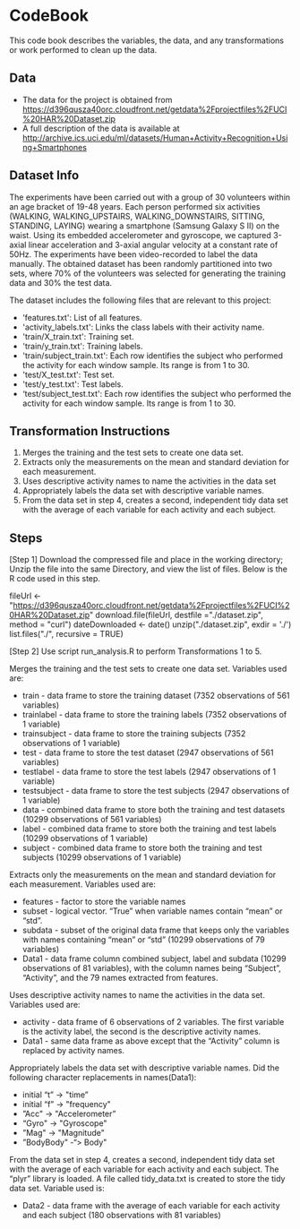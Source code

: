 # CodeBook

This code book describes the variables, the data, and any transformations or work performed to clean up the data.

## Data 

* The data for the project is obtained from
 https://d396qusza40orc.cloudfront.net/getdata%2Fprojectfiles%2FUCI%20HAR%20Dataset.zip 
* A full description of the data is available at 
 http://archive.ics.uci.edu/ml/datasets/Human+Activity+Recognition+Using+Smartphones   

## Dataset Info

The experiments have been carried out with a group of 30 volunteers within an age bracket of 19-48 years. Each person performed six activities (WALKING, WALKING_UPSTAIRS, WALKING_DOWNSTAIRS, SITTING, STANDING, LAYING) wearing a smartphone (Samsung Galaxy S II) on the waist. Using its embedded accelerometer and gyroscope, we captured 3-axial linear acceleration and 3-axial angular velocity at a constant rate of 50Hz. The experiments have been video-recorded to label the data manually. The obtained dataset has been randomly partitioned into two sets, where 70% of the volunteers was selected for generating the training data and 30% the test data. 

The dataset includes the following files that are relevant to this project:

* ’features.txt': List of all features.
* 'activity_labels.txt': Links the class labels with their activity name.
* 'train/X_train.txt': Training set.
* 'train/y_train.txt': Training labels.
* 'train/subject_train.txt': Each row identifies the subject who performed the activity for each window sample. Its range is from 1 to 30.
* 'test/X_test.txt': Test set.
* 'test/y_test.txt': Test labels.
* ‘test/subject_test.txt': Each row identifies the subject who performed the activity for each window sample. Its range is from 1 to 30.

## Transformation Instructions

1. Merges the training and the test sets to create one data set.
2. Extracts only the measurements on the mean and standard deviation for each measurement. 
3. Uses descriptive activity names to name the activities in the data set
4. Appropriately labels the data set with descriptive variable names. 
5. From the data set in step 4, creates a second, independent tidy data set with the average of each variable for each activity and each subject.

## Steps

[Step 1] Download the compressed file and place in the working directory; Unzip the file into the same Directory, and view the list of files. Below is the R code used in this step.

fileUrl <- "https://d396qusza40orc.cloudfront.net/getdata%2Fprojectfiles%2FUCI%20HAR%20Dataset.zip"
download.file(fileUrl, destfile ="./dataset.zip", method = "curl")
dateDownloaded <- date()
unzip("./dataset.zip", exdir = './')
list.files("./", recursive = TRUE)

[Step 2] Use script run_analysis.R to perform Transformations 1 to 5. 

Merges the training and the test sets to create one data set. Variables used are:

* train - data frame to store the training dataset (7352 observations of 561 variables)
* trainlabel - data frame to store the training labels (7352 observations of 1 variable)
* trainsubject - data frame to store the training subjects (7352 observations of 1 variable)
* test - data frame to store the test dataset (2947 observations of 561 variables)
* testlabel - data frame to store the test labels (2947 observations of 1 variable)
* testsubject - data frame to store the test subjects (2947 observations of 1 variable)
* data - combined data frame to store both the training and test datasets (10299 observations of 561 variables)
* label - combined data frame to store both the training and test labels (10299 observations of 1 variable)
* subject - combined data frame to store both the training and test subjects (10299 observations of 1 variable)

Extracts only the measurements on the mean and standard deviation for each measurement. Variables used are:  

* features - factor to store the variable names
* subset - logical vector. “True” when variable names contain “mean” or “std”.
* subdata - subset of the original data frame that keeps only the variables with names containing “mean” or “std” (10299 observations of 79 variables)
* Data1 - data frame column combined subject, label and subdata (10299 observations of 81 variables), with the column names being “Subject”, “Activity”, and the 79 names extracted from features.

Uses descriptive activity names to name the activities in the data set. Variables used are:

* activity - data frame of 6 observations of 2 variables. The first variable is the activity label, the second is the descriptive activity names.
* Data1 - same data frame as above except that the “Activity” column is replaced by activity names. 

Appropriately labels the data set with descriptive variable names. Did the following character replacements in names(Data1):

* initial “t” -> "time”
* initial “f” -> "frequency"
* ”Acc" -> "Accelerometer”
* “Gyro" -> "Gyroscope"
* ”Mag" -> "Magnitude"
* ”BodyBody" -“> Body"

From the data set in step 4, creates a second, independent tidy data set with the average of each variable for each activity and each subject. The “plyr” library is loaded. A file called tidy_data.txt is created to store the tidy data set. Variable used is:

* Data2 - data frame with the average of each variable for each activity and each subject (180 observations with 81 variables) 

  

